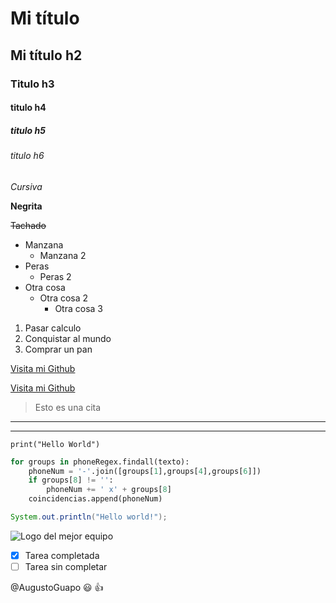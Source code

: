 <!-- Encabezados -->
# Mi título
## Mi título h2
### Titulo h3
#### titulo h4
##### titulo h5
###### titulo h6

<!-- formatos de texto de párrafo -->

*Cursiva*

**Negrita**

~~Tachado~~

<!-- Listas desoredanadas -->
* Manzana
  * Manzana 2
* Peras
  * Peras 2
* Otra cosa
  * Otra cosa 2
    * Otra cosa 3

<!-- Listas ordenadas -->
1. Pasar calculo
2. Conquistar al mundo
3. Comprar un pan

<!--Hipervínculos-->

[Visita mi Github](https://www.github.com/AugustoGuapo)
<!--Hipervínculo con título personalizado -->

[Visita mi Github](https://www.github.com/AugustoGuapo "Anda pues")

<!--Cita y lineas divisorias-->
> Esto es una cita
---
___

<!--Cita de código-->
`print("Hello World")`

```python
for groups in phoneRegex.findall(texto):
    phoneNum = '-'.join([groups[1],groups[4],groups[6]])
    if groups[8] != '':
        phoneNum += ' x' + groups[8]
    coincidencias.append(phoneNum)
```

```java
System.out.println("Hello world!");
```

<!--Llamado de imágenes-->
![Logo del mejor equipo](https://www.realmadrid.com/StaticFiles/RealMadridResponsive/images/static/og-image.png "Son 14 papá!!")

<!--Markdown de github-->
* [x] Tarea completada
* [ ] Tarea sin completar

@AugustoGuapo
:smiley: :+1: